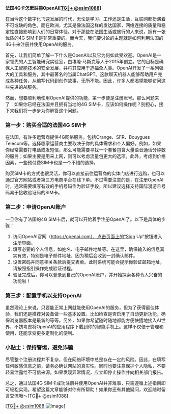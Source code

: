 **法国4G卡怎麽註冊OpenAI[[TG💪+ @esim1088](https://t.me/s/esim1088)]**

在当今这个数字化飞速发展的时代，无论是学习、工作还是生活，互联网都扮演着不可或缺的角色。而在欧洲，尤其是像法国这样的发达国家，网络连接的质量和稳定性直接影响到人们的日常体验。对于那些在法国生活或旅行的人来说，拥有一张优质的4G SIM卡是非常重要的。而今天，我们要讨论的主题就是如何利用法国的4G卡来注册并使用OpenAI的服务。

首先，让我们简单了解一下什么是OpenAI以及它为何如此受欢迎。OpenAI是一家领先的人工智能研究实验室，由埃隆·马斯克等人于2015年创立。它的目标是确保人工智能技术的安全发展，并将其应用于造福全人类。OpenAI开发了一系列强大的工具和服务，其中最著名的当属ChatGPT。这款聊天机器人能够帮助用户完成各种任务，从编写代码到创作故事，无所不能。因此，许多人都渴望能够访问这些先进的AI服务。

然而，想要顺利地使用OpenAI提供的功能，第一步便是注册账号。那么问题来了：如果你已经在法国并且拥有当地的4G SIM卡，应该如何操作呢？别担心，接下来我们将一步步为你解答这个问题。

### 第一步：购买合适的法国4G SIM卡

在法国，有许多运营商提供4G网络服务，包括Orange、SFR、Bouygues Telecom等。选择哪家运营商主要取决于你的具体需求和个人偏好。例如，如果你经常需要打电话或发短信，那么可能需要寻找一个套餐包含大量语音通话分钟数的服务；如果主要是用来上网，则可以考虑流量包更大的选项。此外，考虑到价格因素，一些预付费SIM卡也是一个不错的选择。

购买SIM卡的方式也很灵活，你可以直接前往运营商的实体门店进行选购，也可以通过官方网站或者第三方电商平台在线下单。不过需要注意的是，在注册OpenAI时，通常需要填写有效的手机号码作为验证手段，所以建议选择支持国际漫游且号码易于接收验证码的SIM卡。

### 第二步：申请OpenAI账户

一旦你有了法国的4G SIM卡后，就可以开始着手注册OpenAI了。以下是具体的步骤：

1. 访问OpenAI官网（https://openai.com），点击页面上的“Sign Up”按钮进入注册界面。
2. 填写必要的个人信息，如姓名、电子邮件地址等。在这里，确保输入的信息真实有效，特别是电子邮件地址，因为稍后会收到一封确认邮件。
3. 设置密码并同意相关条款后提交表单。此时系统可能会提示你验证邮箱地址，请按照指引操作完成验证过程。
4. 验证完成后，你可以登录到自己的OpenAI账户，并开始探索各种令人兴奋的功能啦！

### 第三步：配置手机以支持OpenAI

虽然理论上来说，只要能正常上网就能使用OpenAI的服务，但为了获得最佳体验，我们还是推荐对设备做一些基本设置。比如检查是否启用了自动更新功能，确保浏览器版本是最新的等等。另外，如果你希望随时随地都能方便快捷地接入AI世界，不妨考虑将OpenAI的应用程序下载到你的智能手机上。这样不仅便于管理和使用，还能享受更多定制化的便利。

### 小贴士：保持警惕，避免诈骗

尽管整个注册流程并不复杂，但在网络环境中总是存在一定的风险。因此，在填写任何敏感信息之前，请务必确认网站的真实性。同时也要注意保护个人隐私，不要轻易泄露给不可信来源。如果发现异常情况，应立即停止操作并向相关部门报告。

总之，通过法国4G SIM卡成功注册并使用OpenAI并非难事，只需遵循上述指南即可轻松实现。希望这篇文章能够对你有所帮助！如果你还有其他疑问，欢迎随时留言交流哦～[[TG💪+ @esim1088](https://t.me/s/esim1088)]

[[TG💪+ @esim1088](https://t.me/s/esim1088) ![Image](https://i.postimg.cc/4NQfJmqS/Snipaste-2025-05-13-00-14-12.png)]